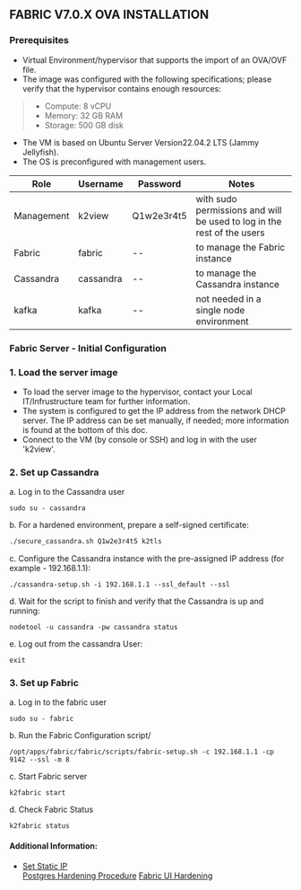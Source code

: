 
## FABRIC V7.0.X OVA INSTALLATION

### Prerequisites

* Virtual Environment/hypervisor that supports the import of an OVA/OVF file.
* The image was configured with the following specifications; please verify that the hypervisor contains enough resources:
> * Compute: 8 vCPU
> * Memory: 32 GB RAM
> * Storage: 500 GB disk
* The VM is based on Ubuntu Server Version22.04.2 LTS (Jammy Jellyfish).
* The OS is preconfigured with management users.

    
| Role           | Username    | Password      | Notes 
| ----------     | ---------- | ---------- | ---------- | 
|  Management      | k2view    | Q1w2e3r4t5   | with sudo permissions and will be used to log in the rest of the users |
|  Fabric         | fabric     |--   | to manage the Fabric instance |
|  Cassandra      | cassandra  | --| to manage the Cassandra instance |
|  kafka          | kafka      | --| not needed in a single node environment |

    

### Fabric Server - Initial Configuration

### 1. Load the server image
* To load the server image to the hypervisor, contact your Local IT/Infrustructure team for further information.
* The system is configured to get the IP address from the network DHCP server. The IP address can be set manually, if needed; more information is found at the bottom of this doc. 
* Connect to the VM (by console or SSH) and log in with the user 'k2view'.


### 2. Set up Cassandra

a. Log in to the Cassandra user
```
sudo su - cassandra
```

b. For a hardened environment, prepare a self-signed certificate:
```bash
./secure_cassandra.sh Q1w2e3r4t5 k2tls
```

c. Configure the Cassandra instance with the pre-assigned IP address (for example - 192.168.1.1): 
```
./cassandra-setup.sh -i 192.168.1.1 --ssl_default --ssl
``` 
      

    
    
d. Wait for the script to finish and verify that the Cassandra is up and running:
```
nodetool -u cassandra -pw cassandra status
```
e. Log out from the cassandra User:
```
exit
```
### 3. Set up Fabric
a. Log in to the fabric user
``` 
sudo su - fabric
```
b. Run the Fabric Configuration script/
```
/opt/apps/fabric/fabric/scripts/fabric-setup.sh -c 192.168.1.1 -cp 9142 --ssl -m 8
```
c. Start Fabric server
```
k2fabric start
```
d. Check Fabric Status
```
k2fabric status
```








#### Additional Information:
<ul>      
<li>
<a href="/articles/98_maintenance_and_operational/Installations/OVA/Set_Static_IP.md">Set Static IP</a></li>
<a href="/articles/98_maintenance_and_operational/Installations/OVA/Postgres_Hardening.md">Postgres Hardening Procedure</a></li>
<a href="/articles/98_maintenance_and_operational/Installations/OVA/Fabric_UI_Hardening.md">Fabric UI Hardening</a></li>

